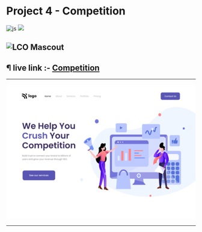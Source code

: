 # Project 4 - Competition
![js](https://img.shields.io/badge/JS-Bootcamp-yellow) ![](https://img.shields.io/badge/HTML-Project_4-green)

## ![LCO Mascout](https://learncodeonline.in/mascot.png) 

## ¶ live link :- [Competition](https://assignment-4-competition.netlify.app/)

---
![preview](./assets/4.png)

---

